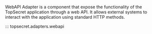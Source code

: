 WebAPI Adapter is a component that expose the functionality of the TopSecret application through a web API. It allows external systems to interact with the application using standard HTTP methods. 

::: topsecret.adapters.webapi